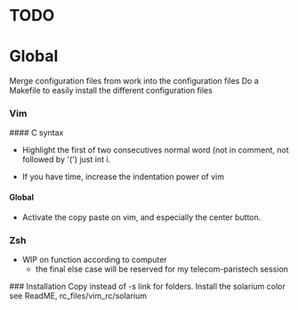 TODO
======

# Global

Merge configuration files from work into the configuration files
Do a Makefile to easily install the different configuration files

### Vim

#### C syntax

* Highlight the first of two consecutives normal word (not in comment, not followed by '(') just int i.

* If you have time, increase the indentation power of vim

#### Global

* Activate the copy paste on vim, and especially the center button.

### Zsh

* WIP on function according to computer
    * the final else case will be reserved for my telecom-paristech session

### Installation
Copy instead of -s link for folders. Install the solarium color see ReadME, rc_files/vim_rc/solarium
